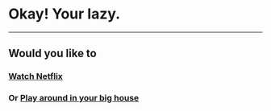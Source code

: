 # Okay! Your lazy. 
---
## Would you like to
### [Watch Netflix](../watchnetflix/watchednetflix.md)
### Or [Play around in your big house](../homefire/homefire.md)